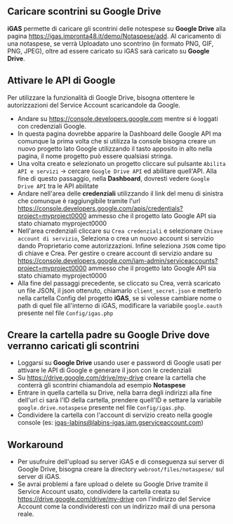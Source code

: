 ## Caricare scontrini su Google Drive
**iGAS** permette di caricare gli scontrini delle notespese su **Google Drive** alla pagina https://igas.impronta48.it/demo/Notaspese/add.
Al caricamento di una notaspese, se verrà Uploadato uno scontrino (in formato PNG, GIF, PNG, JPEG), oltre ad essere caricato su iGAS sarà caricato su **Google Drive**.

## Attivare le API di Google
Per utilizzare la funzionalità di Google Drive, bisogna ottentere le autorizzazioni del Service Account scaricandole da Google.
- Andare su https://console.developers.google.com mentre si è loggati con credenziali Google. 
- In questa pagina dovrebbe apparire la Dashboard delle Google API ma comunque la prima volta che si utilizza la console bisogna creare un nuovo progetto lato Google utilizzando il tasto apposito in alto nella pagina, il nome progetto può essere qualsiasi stringa.
- Una volta creato e selezionato un progetto cliccare sul pulsante `Abilita API e servizi` -> cercare `Google Drive API` ed abilitare quell'API. Alla fine di questo passaggio, nella **Dashboard**, dovresti vedere `Google Drive API` tra le API abilitate
- Andare nell'area delle **credenziali** utilizzando il link del menu di sinistra che comunque è raggiungibile tramite l'url https://console.developers.google.com/apis/credentials?project=myproject0000 ammesso che il progetto lato Google API sia stato chiamato myproject0000
- Nell'area credenziali cliccare su `Crea credenziali` e selezionare `Chiave account di servizio`, Seleziona o crea un nuovo account si servizio dando Proprietario come autorizzazioni. Infine seleziona `JSON` come tipo di chiave e Crea. Per gestire o creare account di servizio andare su https://console.developers.google.com/iam-admin/serviceaccounts?project=myproject0000 ammesso che il progetto lato Google API sia stato chiamato myproject0000
- Alla fine del passaggi precedente, se cliccato su Crea, verrà scaricato un file JSON, il json ottenuto, chiamarlo `client_secret.json` e metterlo nella cartella Config del progetto **iGAS**, se si volesse cambiare nome o path di quel file all'interno di iGAS, modificare la variabile `google.oauth` presente nel file `Config/igas.php`

## Creare la cartella padre su Google Drive dove verranno caricati gli scontrini
- Loggarsi su **Google Drive** usando user e password di Google usati per attivare le API di Google e generare il json con le credenziali
- Su https://drive.google.com/drive/my-drive creare la cartella che conterrà gli scontrini chiamandola ad esempio **Notaspese**
- Entrare in quella cartella su Drive, nella barra degli indirizzi alla fine dell'url ci sarà l'ID della cartella, prendere quell'ID e settare la variabile `google.drive.notaspese` presente nel file `Config/igas.php`.
- Condividere la cartella con l'account di servizio creato nella google console (es: igas-labins@labins-igas.iam.gserviceaccount.com)

## Workaround
- Per usufruire dell'upload su server iGAS e di conseguenza sui server di Google Drive, bisogna creare la directory `webroot/files/notaspese/` sul server di iGAS.
- Se avrai problemi a fare upload o delete su Google Drive tramite il Service Account usato, condividere la cartella creata su https://drive.google.com/drive/my-drive con l'indirizzo del Service Account come la condivideresti con un indirizzo mail di una persona reale.